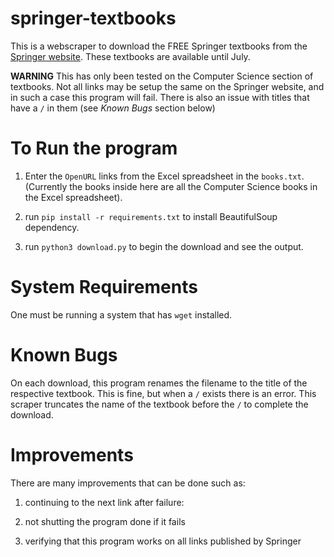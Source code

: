 # springer-textbooks

This is a webscraper to download the FREE Springer textbooks from the [Springer website](https://docs.google.com/spreadsheets/d/1JG1J1pynfh0NLWVsDX8Y9MhJoHSVoQX95IrU9uv4Qnw/edit#gid=1612330180). These textbooks are available until July.

**WARNING** This has only been tested on the Computer Science section of textbooks. Not all links may be setup the same on the Springer website, and in such a case this program will fail. There is also an issue with titles that have a `/` in them (see *Known Bugs* section below)

# To Run the program

1) Enter the `OpenURL` links from the Excel spreadsheet in the `books.txt`. (Currently the books inside here are all the Computer Science books in the Excel spreadsheet).

2) run `pip install -r requirements.txt` to install BeautifulSoup dependency.

3) run `python3 download.py` to begin the download and see the output.

# System Requirements
One must be running a system that has `wget` installed.

# Known Bugs
On each download, this program renames the filename to the title of the respective textbook.
This is fine, but when a `/` exists there is an error. This scraper truncates the name of the textbook before the `/` to complete the download.

# Improvements
There are many improvements that can be done such as:

1) continuing to the next link after failure:

2) not shutting the program done if it fails

3) verifying that this program works on all links published by Springer
